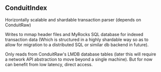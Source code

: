 ## ConduitIndex

Horizontally scalable and shardable transaction parser (depends on ConduitRaw)

Writes to mmap header files and MyRocks SQL database for indexed transaction data
(Which is structured in a highly shardable way so as to allow for migration to
a distributed SQL or similar db backend in future).

Only reads from ConduitRaw's LMDB database tables (later this will require a 
network API abstraction to move beyond a single machine). But for now can benefit 
from low latency, direct access.
